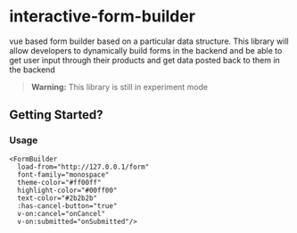 # interactive-form-builder
vue based form builder based on a particular data structure. This library will allow developers to dynamically build forms in the backend
and be able to get user input through their products and get data posted back to them in the backend


> **Warning:** This library is still in experiment mode

## Getting Started?
### Usage

```
<FormBuilder 
  load-from="http://127.0.0.1/form"
  font-family="monospace"
  theme-color="#ff00ff" 
  highlight-color="#00ff00"
  text-color="#2b2b2b"
  :has-cancel-button="true"
  v-on:cancel="onCancel"
  v-on:submitted="onSubmitted"/>
```
